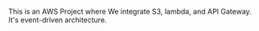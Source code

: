 This is an AWS Project where We integrate S3, lambda, and API Gateway. It's event-driven architecture.
